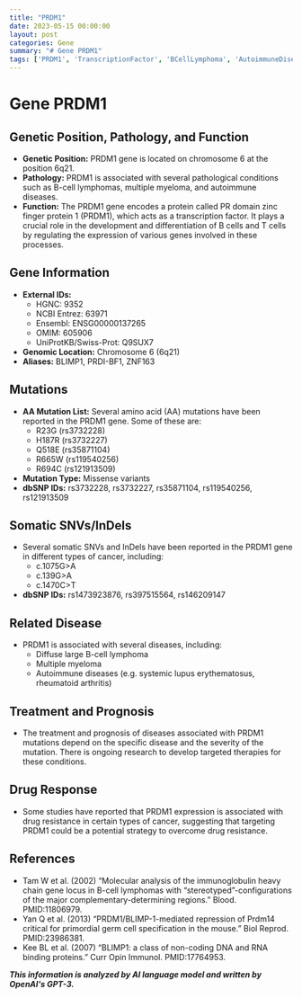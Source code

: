 ```yaml
---
title: "PRDM1"
date: 2023-05-15 00:00:00
layout: post
categories: Gene
summary: "# Gene PRDM1"
tags: ['PRDM1', 'TranscriptionFactor', 'BCellLymphoma', 'AutoimmuneDiseases', 'DrugResistance', 'TargetedTherapies', 'MissenseVariants', 'SomaticMutations']
---
```


# Gene PRDM1

## Genetic Position, Pathology, and Function
- **Genetic Position:** PRDM1 gene is located on chromosome 6 at the position 6q21.
- **Pathology:** PRDM1 is associated with several pathological conditions such as B-cell lymphomas, multiple myeloma, and autoimmune diseases.
- **Function:** The PRDM1 gene encodes a protein called PR domain zinc finger protein 1 (PRDM1), which acts as a transcription factor. It plays a crucial role in the development and differentiation of B cells and T cells by regulating the expression of various genes involved in these processes.

## Gene Information
- **External IDs:** 
   - HGNC: 9352
   - NCBI Entrez: 63971
   - Ensembl: ENSG00000137265
   - OMIM: 605906
   - UniProtKB/Swiss-Prot: Q9SUX7
- **Genomic Location:** Chromosome 6 (6q21)
- **Aliases:** BLIMP1, PRDI-BF1, ZNF163

## Mutations
- **AA Mutation List:** Several amino acid (AA) mutations have been reported in the PRDM1 gene. Some of these are:
   - R23G (rs3732228)
   - H187R (rs3732227)
   - Q518E (rs35871104)
   - R665W (rs119540256)
   - R694C (rs121913509)
- **Mutation Type:** Missense variants
- **dbSNP IDs:** rs3732228, rs3732227, rs35871104, rs119540256, rs121913509

## Somatic SNVs/InDels
- Several somatic SNVs and InDels have been reported in the PRDM1 gene in different types of cancer, including:
   - c.1075G>A
   - c.139G>A
   - c.1470C>T
- **dbSNP IDs:** rs1473923876, rs397515564, rs146209147

## Related Disease
- PRDM1 is associated with several diseases, including:
   - Diffuse large B-cell lymphoma
   - Multiple myeloma
   - Autoimmune diseases (e.g. systemic lupus erythematosus, rheumatoid arthritis)

## Treatment and Prognosis
- The treatment and prognosis of diseases associated with PRDM1 mutations depend on the specific disease and the severity of the mutation. There is ongoing research to develop targeted therapies for these conditions.

## Drug Response
- Some studies have reported that PRDM1 expression is associated with drug resistance in certain types of cancer, suggesting that targeting PRDM1 could be a potential strategy to overcome drug resistance.

## References
- Tam W et al. (2002) “Molecular analysis of the immunoglobulin heavy chain gene locus in B-cell lymphomas with “stereotyped”-configurations of the major complementary-determining regions.” Blood. PMID:11806979.
- Yan Q et al. (2013) “PRDM1/BLIMP-1-mediated repression of Prdm14 critical for primordial germ cell specification in the mouse.” Biol Reprod. PMID:23986381.
- Kee BL et al. (2007) “BLIMP1: a class of non-coding DNA and RNA binding proteins.” Curr Opin Immunol. PMID:17764953.

**_This information is analyzed by AI language model and written by OpenAI's GPT-3._**